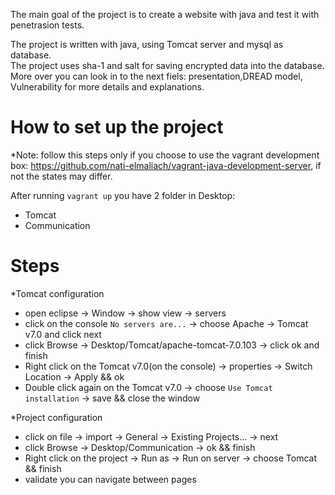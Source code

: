 The main goal of the project is to create a website with java and test it with penetrasion tests. 

The project is written with java, using Tomcat server and mysql as database.  
The project uses sha-1 and salt for saving encrypted data into the database. 
More over you can look in to the next fiels: presentation,DREAD model, Vulnerability for more details and explanations.


# How to set up the project

*Note: follow this steps only if you choose to use the vagrant development box: https://github.com/nati-elmaliach/vagrant-java-development-server, if not the states may differ. 

After running `vagrant up` you have 2 folder in Desktop: 
- Tomcat
- Communication

# Steps

*Tomcat configuration
- open eclipse -> Window -> show view -> servers
- click on the console `No servers are...` -> choose Apache -> Tomcat v7.0 and click next
- click Browse -> Desktop/Tomcat/apache-tomcat-7.0.103 -> click ok and finish
- Right click on the Tomcat v7.0(on the console) -> properties -> Switch Location -> Apply && ok  
- Double click again on the Tomcat v7.0 -> choose `Use Tomcat installation` -> save && close the window

*Project configuration
- click on file -> import -> General -> Existing Projects... -> next
- click Browse -> Desktop/Communication -> ok && finish
- Right click on the project -> Run as -> Run on server -> choose Tomcat && finish
- validate you can navigate between pages


